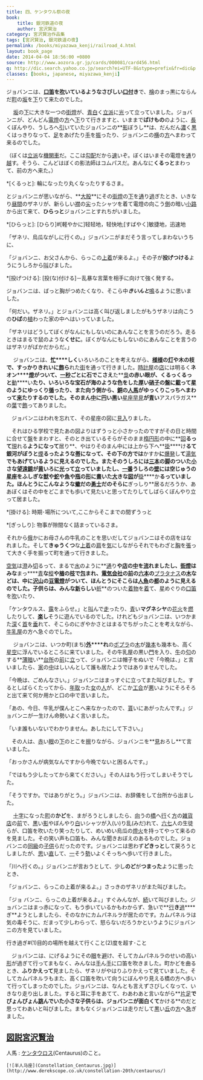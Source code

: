 ```yaml
---
title: 四、ケンタウル祭の夜 
book:
    title: 銀河鉄道の夜
    author: 宮沢賢治
category: 宮沢賢治作品集
tags: [宮沢賢治, 銀河鉄道の夜]
permalink: /books/miyazawa_kenji/railroad_4.html
layout: book_page
date: 2014-04-04 18:56:00 +0800
source: http://www.aozora.gr.jp/cards/000081/card456.html
q: http://dic.search.yahoo.co.jp/search?ei=UTF-8&stype=prefix&fr=dic&p
classes: [books, japanese, miyazawa_kenji]
---
```


ジョバンニは、**[口笛](##くちぶえ)**を[吹](##ふ)いているようなさびしい**[口付](##くちつ)き**で、[檜](##ひのき)のまっ黒にならんだ[町](##まち)の[坂](##さか)を[下](##お)りて来たのでした。

　 [坂](##さか)の[下](##した)に大きな一つの[街燈](##がいとう)が、[青白](##あおじろ)く[立派](##りっぱ)に[光](##ひか)って立っていました。ジョバンニが、どんどん[電燈](##でんとう)の[方](##ほう)へ[下](##お)りて行きますと、いままで**ばけもの**のように、[長](##なが)くぼんやり、うしろへ[引](##ひ)いていたジョバンニの**[影](##かげ)ぼうし**は、だんだん[濃](##こ)く[黒](##くろ)くはっきりなって、[足](##あし)をあげたり[手](##て)を[振](##ふ)ったり、ジョバンニの[横](##よこ)の[方](##ほう)へまわって来るのでした。

（ぼくは[立派](##りっぱ)な[機関車](##きかんしゃ)だ。ここは[勾配](##こうばい)だから[速](##はや)いぞ。ぼくはいまその電燈を[通](##とお)り[越](##こ)す。そうら、こんどはぼくの影法師はコムパスだ。あんなに**くるっと**まわって、前の方へ来た。）

*[くるっと]: 輪になったり丸くなったりするさま｡

とジョバンニが思いながら、**[大股](##おおまた)**にその[街燈](##がいとう)の[下](##した)を[通](##とお)り[過](##す)ぎたとき、いきなり[昼間](##ひるま)のザネリが、新らしい[襟](##えり)の[尖](##とが)ったシャツを着て電燈の向こう[側](##がわ)の暗い[小路](##こうじ)から出て来て、**ひらっと**ジョバンニとすれちがいました。

*[ひらっと]: [ひらり]#[軽やかに]轻轻地，轻快地;[すばやく]敏捷地，迅速地

「ザネリ、烏瓜ながしに行くの。」ジョバンニがまだそう言ってしまわないうちに、

「ジョバンニ、お父さんから、らっこの[上着](##うわぎ)が来るよ。」その子が**投げつける**ようにうしろから[叫](##さけ)びました。

*[投げつける]: [投(な)付ける]－乱暴な言葉を相手に向けて強く発する｡

 ジョバンニは、ばっと胸がつめたくなり、そこら中***きいんと***[鳴](##な)るように思いました。

「何だい。ザネリ。」とジョバンニは高く叫び返しましたがもうザネリは向こうの**ひば**の[植](##う)わった家の中へはいっていました。

「ザネリはどうしてぼくがなんにもしないのにあんなことを言うのだろう。走るときはまるで鼠のような**くせに**。ぼくがなんにもしないのにあんなことを言うのはザネリがばかだからだ。」

　 ジョバンニは、**[忙](##せわ)****しく**いろいろのことを考えながら、**[様様](##さまざま)**の[灯](##あかり)や木の枝で、すっかりきれいに**[飾](##かざ)ら**れた[街](##まち)を通って行きました。[時計屋](##とけいや)の[店](##みせ)には明るく**ネオン****[燈](##とう)**がついて、[一秒](##いちびょう)**ごと**に石で**こさえ**た**[梟](##ふくろう)**の赤い眼が、くるっくるっと**[動](##うご)****い**たり、いろいろな宝石が海のような色をした[厚](##あつ)い[硝子](##がらす)の[盤](##ばん)に[載](##の)って[星](##ほし)のようにゆっくり[循](##めぐ)ったり、また向う側から、[銅](##どう)の[人馬](##じんば)がゆっくりこっちへまわって[来](##き)たりするのでした。そのまん[中](##なか)に[円](##まる)い[黒](##くろ)い**[星座早見](##せいざはやみ)**が[青](##あお)い**アスパラガス**の[葉](##は)で[飾](##かざ)ってありました。

　ジョバンニはわれを忘れて、その星座の図に[見入](##みい)りました。

　それはひる学校で見たあの図よりはずうっと小さかったのですがその日と時間に合せて[盤](##ばん)をまわすと、そのとき出ているそらがそのまま[楕円形](##だえんけい)の中に**[回](##めぐ)**るって**[現](##あらわ)れる**ようになって**居り**、やはりそのまん中には上から下へ**[掛](##か)****け**るて銀河がぼうと**[煙](##けむ)**るったような[帯](##おび)になって、その下の方では**かすか**に**[爆発](##ばくはつ)し**て**[湯気](##ゆげ)**でもあげているように見えるのでした。またそのうしろには[三本](##さんぼん)の[脚](##あし)のついた[小](##ちい)さな[望遠鏡](##ぼうえんきょう)が[黄](##き)いろに[光](##ひか)って[立](##た)っていましたし、[一番](##いちばん)うしろの[壁](##かべ)には空じゅうの[星座](##せいざ)をふしぎな[獣](##けもの)や[蛇](##へび)や[魚](##さかな)や[瓶](##びん)の[形](##かたち)に[書](##か)いた[大](##おお)きな[図](##ず)が**[掛](##か)****か**るっていました。ほんとうにこんなような[蠍](##さそり)だの[勇士](##ゆうし)だのそらに**ぎっしり**居るだろうか、ああぼくはその中をどこまでも歩いて見たいと思ってたりしてしばらくぼんやり立って居ました。

*[掛ける]: 時期･場所について,ここからそこまでの間ずうっと

*[ぎっしり]: 物事が隙間なく詰まっているさま｡

それから[俄](##にわ)かにお母さんの牛乳のことを思いだしてジョバンニはその店をはなれました。そして**きゅうくつ**な[上着](##うわぎ)の[肩](##かた)を[気](##き)にしながらそれでもわざと[胸](##むね)を[張](##は)って大きく手を振って町を通って行きました。

 [空気](##くうき)は[澄](##す)み[切](##き)るって、まるで[水](##みず)のように**[通](##とお)り**や[店](##みせ)の[中](##なか)を[流](##なが)れましたし、[街燈](##がいとう)はみな**まっ****[青](##さお)**な**[樅](##もみ)**や[楢](##なら)の[枝](##えだ)で[包](##つつ)まれ、[電気会社](##でんきがいしゃ)の[前](##まえ)の[六本](##ろくほん)の**[プラタナス](##Platanus)**の[木](##き)などは、中に[沢山](##たくさん)の[豆電燈](##まめでんとう)がついて、ほんとうにそこらは[人魚](##にんぎょ)の[都](##みやこ)のように見えるのでした。子供らは、みんな[新](##あた)らしい**[折](##おり)**のついた[着物](##きもの)を[着](##き)て、[星](##ほし)めぐりの[口笛](##くちぶえ)を[吹](##ふ)いたり、

「ケンタウルス、[露](##つゆ)をふらせ。」と[叫](##さけ)んで[走](##はし)ったり、[青](##あお)い**マグネシヤ**の[花火](##はなび)を[燃](##も)したりして、**[楽](##たの)し**そうに遊んでいるのでした。けれどもジョバンニは、いつかまた[深](##ふか)く[首](##くび)を[垂](##た)れて、そこらのにぎやかさとはまるでちがったことを考えながら、[牛乳屋](##ぎゅうにゅうや)の方へ急ぐのでした。

　 ジョバンニは、いつか町(まち)**[外](##はず)****れ**の[ポプラ](##poplar)の[木](##き)が[幾本](##いくほん)も幾本も、高く[星空](##ほしぞら)に浮んでいるところに来ていました。その牛乳屋の黒い[門](##もん)を入り、[牛](##うし)の[匂](##にお)のする**[薄暗](##うすぐら)い**[台所](##だいどころ)の[前](##まえ)に[立](##た)って、ジョバンニは帽子をぬいで「今晩は、」と言いましたら、[家](##いえ)の[中](##なか)はしいんとして誰も居たようではありませんでした。

「今晩は、ごめんなさい。」ジョバンニはまっすぐに立ってまた叫びました。するとしばらくたってから、[年取](##としと)った[女](##おんな)の[人](##ひと)が、どこか[工合](##ぐあい)が[悪](##わる)いようにそろそろと出て来て何か用かと口の中で言いました。

「あの、今日、牛乳が僕んとこへ来なかったので、[貰](##もら)いにあがったんです。」ジョバンニが一生けん命勢いよく言いました。

「いま誰もいないでわかりません。あしたにして下さい。」

　その人は、[赤](##あか)い[眼](##め)の[下](##した)のとこを[擦](##こす)りながら、ジョバンニを**[見](##み)おろし**て言いました。

「おっかさんが病気なんですから今晩でないと困るんです。」

「ではもう少したってから来てください。」その人はもう行ってしまいそうでした。

「そうですか。ではありがとう。」ジョバンニは、お辞儀をして台所から出ました。

　 [十字](##じゅうじ)になった[町](##まち)の**かど**を、まがろうとしましたら、[向](##むこ)うの[橋](##はし)へ[行](##い)く[方](##ほう)の[雑貨店](##ざっかてん)の[前](##まえ)で、[黒](##くろ)い[影](##かげ)やぼんやり[白](##しろ)いシャツが入(い)り乱(みだ)れて、[六七](##ろくしち)人の生徒らが、口笛を吹いたり笑ったりして、めいめい烏瓜の[燈火](##あかり)を持ってやって来るのを見ました。その笑い声も口笛も、みんな聞きおぼえのあるものでした。ジョバンニの[同級](##どうきゅう)の[子供](##こども)らだったのです。ジョバンニは思わず**どきっと**して戻ろうとしましたが、[思](##おも)い[直](##なお)して、[一](##いっ)そう[勢](##いきお)いよくそっちへ歩いて行きました。

「川へ行くの。」ジョバンニが言おうとして、少し**のど**が**つまった**ように思ったとき、

「ジョバンニ、らっこの上着が来るよ。」さっきのザネリがまた叫びました。

「ジョ バンニ、らっこの上着が来るよ。」すぐみんなが、[続](##つづ)いて叫びました。ジョバンニはまっ赤になって、もう歩いているかもわからず、急いで**[行](##い)****き****[過](##す)****ぎ**ようとしましたら、そのなかにカムパネルラが居たのです。カムパネルラは気の毒そうに、だまって少しわらって、怒らないだろうかというようにジョバンニの方を見ていました。

行き過ぎ#(1)目的の場所を越えて行くこと(2)度を超す･こと

　ジョバンニは、にげるようにその[眼](##め)を[避](##さ)け、そしてカムパネルラのせいの高い[形](##かたち)が過ぎて行ってまもなく、みんなは[手](##て)ん[手](##て)に口笛を吹きました。町かどを曲るとき、**ふりかえって**見ましたら、ザネリがやはりふりかえって見ていました。そしてカムパネルラもまた、高く口笛を吹いて向うにぼんやり見える橋の方へ歩いて行ってしまったのでした。ジョバンニは、なんとも言えずさびしくなって、いきなり走り出しました。すると耳に手をあてて、わあわあと言いながら**[片足](##かたあし)**でぴょんぴょん[跳](##と)んでいた小さな子供らは、ジョバンニが面白くて**かける**のだと思ってわあいと叫びました。まもなくジョバンニは走りだして[黒](##くろ)い[丘](##おか)の[方](##ほう)へ[急](##いそ)ぎました。



[図説宮沢賢治](http://giovanni09.blog.fc2.com/blog-category-8.html)
------------

人馬
:   [ケンタウロス](http://ja.wikipedia.org/wiki/%E3%82%B1%E3%83%B3%E3%82%BF%E3%82%A6%E3%83%AB%E3%82%B9%E5%BA%A7)(Centaurus)のこと。

    [![半人马座](Constellation_Centaurus.jpg)](http://www.derekscope.co.uk/constellation-20th/centaurus/)
